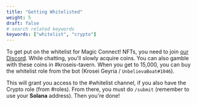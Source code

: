 ```yaml
---
title: "Getting Whitelisted"
weight: 5
draft: false
# search related keywords
keywords: ["whitelist", "crypto"]
---
```


To get put on the whitelist for Magic Connect! NFTs, you need to join [our Discord](https://discord.gg/magicconnect). While chatting, you'll slowly acquire coins. You can also gamble with these coins in #kroseis-tavern. When you get to 15,000, you can buy the whitelist role from the bot (Krosei Geyria / `UnbelievaBoat#1046`). 

This will grant you access to the #whitelist channel, if you also have the Crypto role (from #roles). From there, you must do `/submit` (remember to use your **Solana** address). Then you're done!